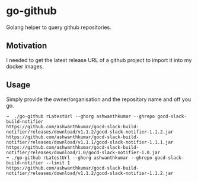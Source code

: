 # go-github

Golang helper to query github repositories.

## Motivation

I needed to get the latest release URL of a github project to import it into my docker images.

## Usage

Simply provide the owner/organisation and the repository name and off you go.

```
➜  ./go-github rLatestUrl --ghorg ashwanthkumar --ghrepo gocd-slack-build-notifier
https://github.com/ashwanthkumar/gocd-slack-build-notifier/releases/download/v1.1.2/gocd-slack-notifier-1.1.2.jar
https://github.com/ashwanthkumar/gocd-slack-build-notifier/releases/download/v1.1.1/gocd-slack-notifier-1.1.1.jar
https://github.com/ashwanthkumar/gocd-slack-build-notifier/releases/download/1.0/gocd-slack-notifier-1.0.jar
➜ ./go-github rLatestUrl --ghorg ashwanthkumar --ghrepo gocd-slack-build-notifier --limit 1
https://github.com/ashwanthkumar/gocd-slack-build-notifier/releases/download/v1.1.2/gocd-slack-notifier-1.1.2.jar
```
